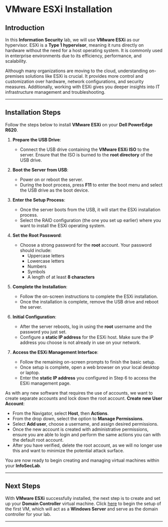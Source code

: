 # VMware ESXi Installation

## Introduction

In this **Information Security** lab, we will use **VMware ESXi** as our hypervisor. ESXi is a **Type 1 hypervisor**, meaning it runs directly on hardware without the need for a host operating system. It is commonly used in enterprise environments due to its efficiency, performance, and scalability.

Although many organizations are moving to the cloud, understanding on-premises solutions like ESXi is crucial. It provides more control and customization over hardware, network configurations, and security measures. Additionally, working with ESXi gives you deeper insights into IT infrastructure management and troubleshooting.

---

## Installation Steps

Follow the steps below to install **VMware ESXi** on your **Dell PowerEdge R620**.

1. **Prepare the USB Drive**:
   - Connect the USB drive containing the **VMware ESXi ISO** to the server. Ensure that the ISO is burned to the **root directory** of the USB drive.

2. **Boot the Server from USB**:
   - Power on or reboot the server.
   - During the boot process, press **F11** to enter the boot menu and select the USB drive as the boot device.

3. **Enter the Setup Process**:
   - Once the server boots from the USB, it will start the ESXi installation process.
   - Select the RAID configuration (the one you set up earlier) where you want to install the ESXi operating system.

4. **Set the Root Password**:
   - Choose a strong password for the **root** account. Your password should include:
     - Uppercase letters
     - Lowercase letters
     - Numbers
     - Symbols
     - A length of at least **8 characters**

5. **Complete the Installation**:
   - Follow the on-screen instructions to complete the ESXi installation.
   - Once the installation is complete, remove the USB drive and reboot the server.

6. **Initial Configuration**:
   - After the server reboots, log in using the **root** username and the password you just set.
   - Configure a **static IP address** for the ESXi host. Make sure the IP address you choose is not already in use on your network.

7. **Access the ESXi Management Interface**:
   - Follow the remaining on-screen prompts to finish the basic setup.
   - Once setup is complete, open a web browser on your local desktop or laptop.
   - Enter the **static IP address** you configured in Step 6 to access the ESXi management page.

  As with any new software that requires the use of accounts, we want to create separate accounts and lock down the root account.
 **Create new User Account**:
   - From the Navigator, select **Host**, then **Actions**.
   - From the drop down, select the option to **Manage Permissions**.
   - Select **Add user**, choose a username, and assign desired permissions.
   - Once the new account is created with administrative permissions, ensure you are able to login and perform the same actions you can with the default root account.
   - After you have verified, delete the root account, as we will no longer use this and want to minimize the potential attack surface.

You are now ready to begin creating and managing virtual machines within your **InfoSecLab**.

---

## Next Steps

With **VMware ESXi** successfully installed, the next step is to create and set up your **Domain Controller** virtual machine. Click [here](https://github.com/akwagner1/InfoSecLab/blob/main/GettingStarted/Domain%20Controller.md) to begin the setup of the first VM, which will act as a **Windows Server** and serve as the domain controller for your lab.

---

